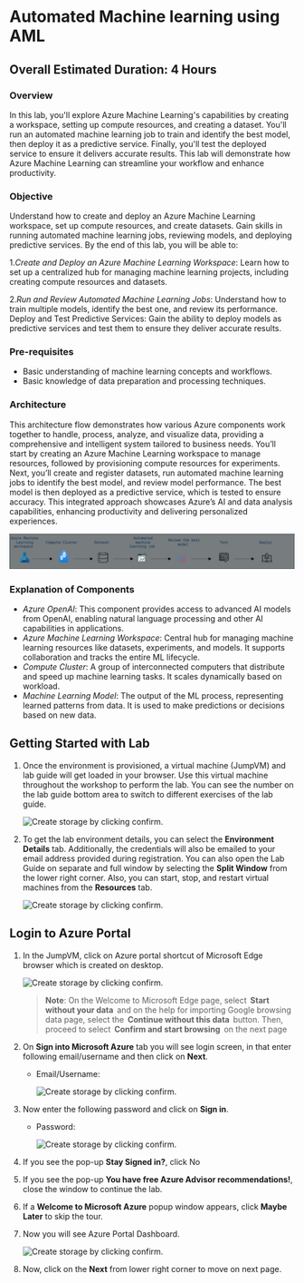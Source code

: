 # Automated Machine learning using AML
 
## Overall Estimated Duration: 4 Hours

### Overview

In this lab, you'll explore Azure Machine Learning's capabilities by creating a workspace, setting up compute resources, and creating a dataset. You'll run an automated machine learning job to train and identify the best model, then deploy it as a predictive service. Finally, you'll test the deployed service to ensure it delivers accurate results. This lab will demonstrate how Azure Machine Learning can streamline your workflow and enhance productivity.

### Objective

Understand how to create and deploy an Azure Machine Learning workspace, set up compute resources, and create datasets. Gain skills in running automated machine learning jobs, reviewing models, and deploying predictive services. By the end of this lab, you will be able to:

1.*Create and Deploy an Azure Machine Learning Workspace*: Learn how to set up a centralized hub for managing machine learning projects, including creating compute resources and datasets.

2.*Run and Review Automated Machine Learning Jobs*: Understand how to train multiple models, identify the best one, and review its performance.
Deploy and Test Predictive Services: Gain the ability to deploy models as predictive services and test them to ensure they deliver accurate results.

### Pre-requisites 

- Basic understanding of machine learning concepts and workflows.
- Basic knowledge of data preparation and processing techniques.

### Architecture

This architecture flow demonstrates how various Azure components work together to handle, process, analyze, and visualize data, providing a comprehensive and intelligent system tailored to business needs. You’ll start by creating an Azure Machine Learning workspace to manage resources, followed by provisioning compute resources for experiments. Next, you’ll create and register datasets, run automated machine learning jobs to identify the best model, and review model performance. The best model is then deployed as a predictive service, which is tested to ensure accuracy. This integrated approach showcases Azure’s AI and data analysis capabilities, enhancing productivity and delivering personalized experiences.

![Architectural Diagram](../media/GettingStarted/archd.png)

### Explanation of Components

- *Azure OpenAI*: This component provides access to advanced AI models from OpenAI, enabling natural language processing and other AI capabilities in applications.
- *Azure Machine Learning Workspace*: Central hub for managing machine learning resources like datasets, experiments, and models. It supports collaboration and tracks the entire ML lifecycle.
- *Compute Cluster*: A group of interconnected computers that distribute and speed up machine learning tasks. It scales dynamically based on workload.
- *Machine Learning Model*: The output of the ML process, representing learned patterns from data. It is used to make predictions or decisions based on new data.

## Getting Started with Lab

1. Once the environment is provisioned, a virtual machine (JumpVM) and lab guide will get loaded in your browser. Use this virtual machine throughout the workshop to perform the lab. You can see the number on the lab guide bottom area to switch to different exercises of the lab guide.

   ![Create storage by clicking confirm.](../media/GettingStarted/gspage01.png)   
          
1. To get the lab environment details, you can select the **Environment Details** tab. Additionally, the credentials will also be emailed to your email address provided during registration. You can also open the Lab Guide on separate and full window by selecting the **Split Window** from the lower right corner. Also, you can start, stop, and restart virtual machines from the **Resources** tab.

   ![Create storage by clicking confirm.](../media/GettingStarted/ai-900-gettingstarted-04.png)
   
## Login to Azure Portal
1. In the JumpVM, click on Azure portal shortcut of Microsoft Edge browser which is created on desktop.
   
   ![Create storage by clicking confirm.](../media/GettingStarted/gspage02.png)   
 
   >**Note**: On the Welcome to Microsoft Edge page, select  **Start without your data**  and on the help for importing Google browsing data page, select the  **Continue without this data**  button. Then, proceed to select  **Confirm and start browsing**  on the next page

1. On **Sign into Microsoft Azure** tab you will see login screen, in that enter following email/username and then click on **Next**. 
   * Email/Username: <inject key="AzureAdUserEmail"></inject>

     ![Create storage by clicking confirm.](../media/GettingStarted/ai-900-sign-1.png)
     
 1. Now enter the following password and click on **Sign in**.
    * Password: <inject key="AzureAdUserPassword"></inject>
    
     
      ![Create storage by clicking confirm.](../media/GettingStarted/ai-900-sign-2.png)
      
      
 1. If you see the pop-up **Stay Signed in?**, click No

 1. If you see the pop-up **You have free Azure Advisor recommendations!**, close the window to continue the lab.

 1. If a **Welcome to Microsoft Azure** popup window appears, click **Maybe Later** to skip the tour.
   
 1. Now you will see Azure Portal Dashboard.  

    ![Create storage by clicking confirm.](../media/GettingStarted/ai-900-sign-3.png)
    
 1. Now, click on the **Next** from lower right corner to move on next page.
